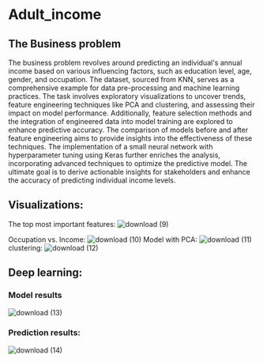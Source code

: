 # Adult_income

## The Business problem

The business problem revolves around predicting an individual's annual income based on various influencing factors, such as education level, age, gender, and occupation. The dataset, sourced from KNN, serves as a comprehensive example for data pre-processing and machine learning practices. The task involves exploratory visualizations to uncover trends, feature engineering techniques like PCA and clustering, and assessing their impact on model performance. Additionally, feature selection methods and the integration of engineered data into model training are explored to enhance predictive accuracy. The comparison of models before and after feature engineering aims to provide insights into the effectiveness of these techniques. The implementation of a small neural network with hyperparameter tuning using Keras further enriches the analysis, incorporating advanced techniques to optimize the predictive model. The ultimate goal is to derive actionable insights for stakeholders and enhance the accuracy of predicting individual income levels.

## Visualizations:
The top most important features:
![download (9)](https://github.com/Raninth/Adult_income/assets/144536934/7e2a8f62-dccd-4c72-81fe-6e58ef1defa2)

Occupation vs. Income:
![download (10)](https://github.com/Raninth/Adult_income/assets/144536934/eb501c59-86f1-408a-b479-c639dc2369e0)
Model with PCA:
![download (11)](https://github.com/Raninth/Adult_income/assets/144536934/5f09141b-6272-4cd8-aafa-cb012b160392)
clustering: 
![download (12)](https://github.com/Raninth/Adult_income/assets/144536934/36ab07bf-9168-459a-aedf-86556054f6d2)

## Deep learning:
### Model results
![download (13)](https://github.com/Raninth/Adult_income/assets/144536934/39dfb7b8-ffd0-40da-bc14-601c208cadda)

### Prediction results:
![download (14)](https://github.com/Raninth/Adult_income/assets/144536934/496262ef-ca86-4bd0-a3c6-ae83fd79c40d)

